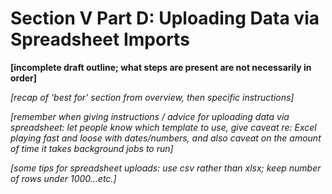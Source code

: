 # Section V Part D: Uploading Data via Spreadsheet Imports

**[incomplete draft outline; what steps are present are not necessarily in order]**

*[recap of 'best for' section from overview, then specific instructions]*

*[remember when giving instructions / advice for uploading data via spreadsheet: let people know which template to use, give caveat re: Excel playing fast and loose with dates/numbers, and also caveat on the amount of time it takes background jobs to run]*

*[some tips for spreadsheet uploads: use csv rather than xlsx; keep number of rows under 1000…etc.]*

